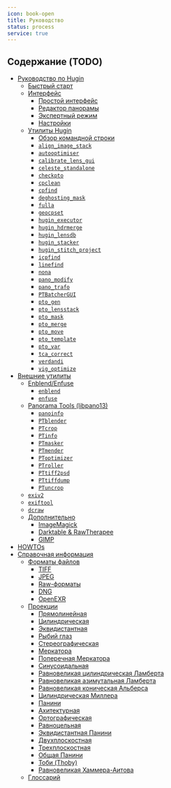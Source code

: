 ```yaml
---
icon: book-open
title: Руководство
status: process
service: true
---
```

## Содержание (TODO)

<ul class="caption">
  <li class="fa-icon-li-folder-open">
    <a href="{% link guide/hugin/index.md %}">Руководство по Hugin</a>
    <ul>
      <li class="fa-icon-li-file"><a href="{% link guide/hugin/quick_start.md %}">Быстрый старт</a></li>
      <li class="fa-icon-li-folder-open">
        <a href="{% link guide/hugin/gui/index.md %}">Интерфейс</a>
        <ul>
          <li class="fa-icon-li-file"><a href="{% link guide/hugin/gui/simple.md %}">Простой интерфейс</a></li>
          <li class="fa-icon-li-file"><a href="{% link guide/hugin/gui/advanced.md %}">Редактор панорамы</a></li>
          <li class="fa-icon-li-file"><a href="{% link guide/hugin/gui/expert.md %}">Экспертный режим</a></li>
          <li class="fa-icon-li-file"><a href="{% link guide/hugin/gui/preferences.md %}">Настройки</a></li>
        </ul>
      </li>
      <li class="fa-icon-li-folder-open">
        <a href="{% link guide/hugin/tools/index.md %}">Утилиты Hugin</a>
        <ul>
          <li class="fa-icon-li-file"><a href="{% link guide/hugin/tools/command_line.md %}">Обзор командной строки</a></li>
          <li class="fa-icon-li-file"><a href="{% link guide/hugin/tools/align_image_stack.md %}"><code>align_image_stack</code></a></li>
          <li class="fa-icon-li-file"><a href="{% link guide/hugin/tools/autooptimiser.md %}"><code>autooptimiser</code></a></li>
          <li class="fa-icon-li-file"><a href="{% link guide/hugin/tools/calibrate_lens_gui.md %}"><code>calibrate_lens_gui</code></a></li>
          <li class="fa-icon-li-file"><a href="{% link guide/hugin/tools/celeste_standalone.md %}"><code>celeste_standalone</code></a></li>
          <li class="fa-icon-li-file"><a href="{% link guide/hugin/tools/checkpto.md %}"><code>checkpto</code></a></li>
          <li class="fa-icon-li-file"><a href="{% link guide/hugin/tools/cpclean.md %}"><code>cpclean</code></a></li>
          <li class="fa-icon-li-file"><a href="{% link guide/hugin/tools/cpfind.md %}"><code>cpfind</code></a></li>
          <li class="fa-icon-li-file"><a href="{% link guide/hugin/tools/deghosting_mask.md %}"><code>deghosting_mask</code></a></li>
          <li class="fa-icon-li-file"><a href="{% link guide/hugin/tools/fulla.md %}"><code>fulla</code></a></li>
          <li class="fa-icon-li-file"><a href="{% link guide/hugin/tools/geocpset.md %}"><code>geocpset</code></a></li>
          <li class="fa-icon-li-file"><a href="{% link guide/hugin/tools/hugin_executor.md %}"><code>hugin_executor</code></a></li>
          <li class="fa-icon-li-file"><a href="{% link guide/hugin/tools/hugin_hdrmerge.md %}"><code>hugin_hdrmerge</code></a></li>
          <li class="fa-icon-li-file"><a href="{% link guide/hugin/tools/hugin_lensdb.md %}"><code>hugin_lensdb</code></a></li>
          <li class="fa-icon-li-file"><a href="{% link guide/hugin/tools/hugin_stacker.md %}"><code>hugin_stacker</code></a></li>
          <li class="fa-icon-li-file"><a href="{% link guide/hugin/tools/hugin_stitch_project.md %}"><code>hugin_stitch_project</code></a></li>
          <li class="fa-icon-li-file"><a href="{% link guide/hugin/tools/icpfind.md %}"><code>icpfind</code></a></li>
          <li class="fa-icon-li-file"><a href="{% link guide/hugin/tools/linefind.md %}"><code>linefind</code></a></li>
          <li class="fa-icon-li-file"><a href="{% link guide/hugin/tools/nona.md %}"><code>nona</code></a></li>
          <li class="fa-icon-li-file"><a href="{% link guide/hugin/tools/pano_modify.md %}"><code>pano_modify</code></a></li>
          <li class="fa-icon-li-file"><a href="{% link guide/hugin/tools/pano_trafo.md %}"><code>pano_trafo</code></a></li>
          <li class="fa-icon-li-file"><a href="{% link guide/hugin/tools/PTBatcherGUI.md %}"><code>PTBatcherGUI</code></a></li>
          <li class="fa-icon-li-file"><a href="{% link guide/hugin/tools/pto_gen.md %}"><code>pto_gen</code></a></li>
          <li class="fa-icon-li-file"><a href="{% link guide/hugin/tools/pto_lensstack.md %}"><code>pto_lensstack</code></a></li>
          <li class="fa-icon-li-file"><a href="{% link guide/hugin/tools/pto_mask.md %}"><code>pto_mask</code></a></li>
          <li class="fa-icon-li-file"><a href="{% link guide/hugin/tools/pto_merge.md %}"><code>pto_merge</code></a></li>
          <li class="fa-icon-li-file"><a href="{% link guide/hugin/tools/pto_move.md %}"><code>pto_move</code></a></li>
          <li class="fa-icon-li-file"><a href="{% link guide/hugin/tools/pto_template.md %}"><code>pto_template</code></a></li>
          <li class="fa-icon-li-file"><a href="{% link guide/hugin/tools/pto_var.md %}"><code>pto_var</code></a></li>
          <li class="fa-icon-li-file"><a href="{% link guide/hugin/tools/tca_correct.md %}"><code>tca_correct</code></a></li>
          <li class="fa-icon-li-file"><a href="{% link guide/hugin/tools/verdandi.md %}"><code>verdandi</code></a></li>
          <li class="fa-icon-li-file"><a href="{% link guide/hugin/tools/vig_optimize.md %}"><code>vig_optimize</code></a></li>
        </ul>
      </li>
    </ul>
  </li>
  <li class="fa-icon-li-folder-open">
    <a href="{% link guide/tools/index.md %}">Внешние утилиты</a>
    <ul>
      <li class="fa-icon-li-folder-open">
        <a href="{% link guide/tools/enblend/index.md %}">Enblend/Enfuse</a>
        <ul>
          <li class="fa-icon-li-file"><a href="{% link guide/tools/enblend/enblend.md %}"><code>enblend</code></a></li>
          <li class="fa-icon-li-file"><a href="{% link guide/tools/enblend/enfuse.md %}"><code>enfuse</code></a></li>
        </ul>
      </li>
      <li class="fa-icon-li-folder-open">
        <a href="{% link guide/tools/libpano13/index.md %}">Panorama Tools (libpano13)</a>
        <ul>
          <li class="fa-icon-li-file"><a href="{% link guide/tools/libpano13/panoinfo.md %}"><code>panoinfo</code></a></li>
          <li class="fa-icon-li-file"><a href="{% link guide/tools/libpano13/PTblender.md %}"><code>PTblender</code></a></li>
          <li class="fa-icon-li-file"><a href="{% link guide/tools/libpano13/PTcrop.md %}"><code>PTcrop</code></a></li>
          <li class="fa-icon-li-file"><a href="{% link guide/tools/libpano13/PTinfo.md %}"><code>PTinfo</code></a></li>
          <li class="fa-icon-li-file"><a href="{% link guide/tools/libpano13/PTmasker.md %}"><code>PTmasker</code></a></li>
          <li class="fa-icon-li-file"><a href="{% link guide/tools/libpano13/PTmender.md %}"><code>PTmender</code></a></li>
          <li class="fa-icon-li-file"><a href="{% link guide/tools/libpano13/PToptimizer.md %}"><code>PToptimizer</code></a></li>
          <li class="fa-icon-li-file"><a href="{% link guide/tools/libpano13/PTroller.md %}"><code>PTroller</code></a></li>
          <li class="fa-icon-li-file"><a href="{% link guide/tools/libpano13/PTtiff2psd.md %}"><code>PTtiff2psd</code></a></li>
          <li class="fa-icon-li-file"><a href="{% link guide/tools/libpano13/PTtiffdump.md %}"><code>PTtiffdump</code></a></li>
          <li class="fa-icon-li-file"><a href="{% link guide/tools/libpano13/PTuncrop.md %}"><code>PTuncrop</code></a></li>
        </ul>
      </li>
      <li class="fa-icon-li-file"><a href="{% link guide/tools/exiv2.md %}"><code>exiv2</code></a></li>
      <li class="fa-icon-li-file"><a href="{% link guide/tools/exiftool.md %}"><code>exiftool</code></a></li>
      <li class="fa-icon-li-file"><a href="{% link guide/tools/dcraw.md %}"><code>dcraw</code></a></li>
      <li class="fa-icon-li-folder-open">
        <a href="{% link guide/tools/other/index.md %}">Дополнительно</a>
        <ul>
          <li class="fa-icon-li-file"><a href="{% link guide/tools/other/magick.md %}">ImageMagick</a></li>
          <li class="fa-icon-li-file"><a href="{% link guide/tools/other/raw_converters.md %}">Darktable & RawTherapee</a></li>
          <li class="fa-icon-li-file"><a href="{% link guide/tools/other/gimp.md %}">GIMP</a></li>
        </ul>
      </li>
    </ul>
  </li>
  <li class="fa-icon-li-folder-open">
    <a href="{% link guide/howto/index.md %}">HOWTOs</a>
  </li>
  <li class="fa-icon-li-folder-open">
    <a href="{% link guide/ref/index.md %}">Справочная информация</a>
    <ul>
      <li class="fa-icon-li-folder-open">
        <a href="{% link guide/ref/format/index.md %}">Форматы файлов</a>
        <ul>
          <li class="fa-icon-li-file"><a href="{% link guide/ref/format/tiff.md %}">TIFF</a></li>
          <li class="fa-icon-li-file"><a href="{% link guide/ref/format/jpeg.md %}">JPEG</a></li>
          <li class="fa-icon-li-file"><a href="{% link guide/ref/format/raw.md %}">Raw-форматы</a></li>
          <li class="fa-icon-li-file"><a href="{% link guide/ref/format/dng.md %}">DNG</a></li>
          <li class="fa-icon-li-file"><a href="{% link guide/ref/format/openexr.md %}">OpenEXR</a></li>
        </ul>
      </li>
      <li class="fa-icon-li-folder-open">
        <a href="{% link guide/ref/projection/index.md %}">Проекции</a>
        <ul>
          <li class="fa-icon-li-file"><a href="{% link guide/ref/projection/rectilinear.md %}">Прямолинейная</a></li>
          <li class="fa-icon-li-file"><a href="{% link guide/ref/projection/cylindrical.md %}">Цилиндрическая</a></li>
          <li class="fa-icon-li-file"><a href="{% link guide/ref/projection/equirectangular.md %}">Эквидистантная</a></li>
          <li class="fa-icon-li-file"><a href="{% link guide/ref/projection/fisheye.md %}">Рыбий глаз</a></li>
          <li class="fa-icon-li-file"><a href="{% link guide/ref/projection/stereographic.md %}">Стереографическая</a></li>
          <li class="fa-icon-li-file"><a href="{% link guide/ref/projection/mercator.md %}">Меркатора</a></li>
          <li class="fa-icon-li-file"><a href="{% link guide/ref/projection/trans_mercator.md %}">Поперечная Меркатора</a></li>
          <li class="fa-icon-li-file"><a href="{% link guide/ref/projection/sinusoidal.md %}">Синусоидальная</a></li>
          <li class="fa-icon-li-file"><a href="{% link guide/ref/projection/lambert_cylindrical_equal_area.md %}">Равновеликая цилиндрическая Ламберта</a></li>
          <li class="fa-icon-li-file"><a href="{% link guide/ref/projection/lambert_equal_area_azimuthal.md %}">Равновеликая азимутальная Ламберта</a></li>
          <li class="fa-icon-li-file"><a href="{% link guide/ref/projection/albers_equal_area_conic.md %}">Равновеликая коническая Альберса</a></li>
          <li class="fa-icon-li-file"><a href="{% link guide/ref/projection/miller_cylindrical.md %}">Цилиндрическая Миллера</a></li>
          <li class="fa-icon-li-file"><a href="{% link guide/ref/projection/panini.md %}">Панини</a></li>
          <li class="fa-icon-li-file"><a href="{% link guide/ref/projection/architectural.md %}">Ахитектурная</a></li>
          <li class="fa-icon-li-file"><a href="{% link guide/ref/projection/orthographic.md %}">Ортографическая</a></li>
          <li class="fa-icon-li-file"><a href="{% link guide/ref/projection/equisolid.md %}">Равноцельная</a></li>
          <li class="fa-icon-li-file"><a href="{% link guide/ref/projection/equirectangular_panini.md %}">Эквидистантная Панини</a></li>
          <li class="fa-icon-li-file"><a href="{% link guide/ref/projection/biplane.md %}">Двухплоскостная</a></li>
          <li class="fa-icon-li-file"><a href="{% link guide/ref/projection/triplane.md %}">Трехплоскостная</a></li>
          <li class="fa-icon-li-file"><a href="{% link guide/ref/projection/panini_general.md %}">Общая Панини</a></li>
          <li class="fa-icon-li-file"><a href="{% link guide/ref/projection/thoby.md %}">Тоби (Thoby)</a></li>
          <li class="fa-icon-li-file"><a href="{% link guide/ref/projection/hammer_aitoff_equal_area.md %}">Равновеликая Хаммера-Аитова</a></li>
        </ul>
      </li>
      <li class="fa-icon-li-file">
        <a href="{% link guide/ref/glossary.md %}">Глоссарий</a>
      </li>
    </ul>
  </li>
</ul>
